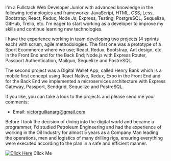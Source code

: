 I'm a Fullstack Web Developer Junior with advanced knowledge in the following technologies and frameworks: JavaScript, HTML, CSS, Less, Bootstrap, React, Redux, Node Js, Express, Testing, PostgreSQL, Sequelize, GitHub, Trello, etc. I'm eager to start working as a developer to improve my skills and continue learning new technologies.

I have the experience working in team developing two projects (4 sprints each) with scrum, agile methodologies. The first one was a prototype of a Sport Ecommerce where we use; React, Redux, Bootstrap, Ant design, etc. in the Front End and for the Back End; Node.js with Express Router, Passport Authentication, Mailgun, Sequelize and PostreSQL.

The second project was a Digital Wallet App, called Henry Bank which is a mobile first concept using React Native, Redux, Expo in the Front End and for the Back End we implemented a microservices architecture with Express Gateway, Passport, Sendgrid, Sequelize and PostreSQL.

If you like, you can take a look to the projects and please send me your comments:
- Email: victorguilianarg@gmail.com

Before I took the decision of diving into the digital world and became a programmer, I'd studied Petroleum Engineering and had the experience of working in the Oil Industry for almost 5 years as a Company Man leading the operations, men and logistics of many drilling rigs, ensuring everything were executed according to the plan in a safe and efficient manner. 


[![Click Here](https://img.youtube.com/vi/t1KtkQB5uQ8/0.jpg)](https://www.youtube.com/watch?v=t1KtkQB5uQ8) 
Click Me
